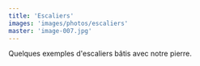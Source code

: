 ```yaml
---
title: 'Escaliers'
images: 'images/photos/escaliers'
master: 'image-007.jpg'
---
```


Quelques exemples d'escaliers bâtis avec notre pierre.
